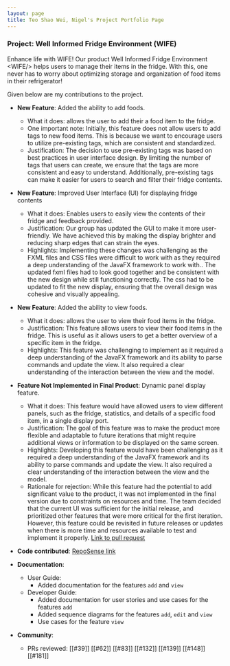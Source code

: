 ```yaml
---
layout: page
title: Teo Shao Wei, Nigel's Project Portfolio Page
---
```


### Project: Well Informed Fridge Environment (WIFE) 
Enhance life with WIFE! Our product Well Informed Fridge Environment &lt;WIFE/&gt; helps users to manage their 
items in the fridge. With this, one never has to worry about optimizing storage and organization of food items in their 
refrigerator!

Given below are my contributions to the project.

* **New Feature**: Added the ability to add foods.
    * What it does: allows the user to add their a food item to the fridge. 
    * One important note: Initially, this feature does not allow users to add tags to new food items. This is because we want to encourage users to utilize pre-existing tags, which are consistent and standardized.
    * Justification: The decision to use pre-existing tags was based on best practices in user interface design. By limiting the number of tags that users can create, we ensure that the tags are more consistent and easy to understand. Additionally, pre-existing tags can make it easier for users to search and filter their fridge contents.

* **New Feature**: Improved User Interface (UI) for displaying fridge contents
    * What it does:  Enables users to easily view the contents of their fridge and feedback provided.
    * Justification: Our group has updated the GUI to make it more user-friendly. We have achieved this by making the display brighter and reducing sharp edges that can strain the eyes.
    * Highlights: Implementing these changes was challenging as the FXML files and CSS files were difficult to work with as they required a deep understanding of the JavaFX framework to work with.. The updated fxml files had to look good together and be consistent with the new design while still functioning correctly. The css had to be updated to fit the new display, ensuring that the overall design was cohesive and visually appealing. 

* **New Feature**: Added the ability to view foods.
    * What it does: allows the user to view their food items in the fridge.
    * Justification: This feature allows users to view their food items in the fridge. This is useful as it allows users to get a better overview of a specific item in the fridge.
    * Highlights: This feature was challenging to implement as it required a deep understanding of the JavaFX framework and its ability to parse commands and update the view. It also required a clear understanding of the interaction between the view and the model.

* **Feature Not Implemented in Final Product**: Dynamic panel display feature.
    * What it does: This feature would have allowed users to view different panels, such as the fridge, statistics, and details of a specific food item, in a single display port.
    * Justification: The goal of this feature was to make the product more flexible and adaptable to future iterations that might require additional views or information to be displayed on the same screen.
    * Highlights: Developing this feature would have been challenging as it required a deep understanding of the JavaFX framework and its ability to parse commands and update the view. It also required a clear understanding of the interaction between the view and the model.
    * Rationale for rejection: While this feature had the potential to add significant value to the product, it was not implemented in the final version due to constraints on resources and time. The team decided that the current UI was sufficient for the initial release, and prioritized other features that were more critical for the first iteration. However, this feature could be revisited in future releases or updates when there is more time and resources available to test and implement it properly. [Link to pull request](https://github.com/AY2223S2-CS2103T-T11-1/tp/pull/190)
    

* **Code contributed**: [RepoSense link](https://nus-cs2103-ay2223s2.github.io/tp-dashboard/?search=nigelteosw&breakdown=true&sort=groupTitle&sortWithin=title&since=2023-02-17&timeframe=commit&mergegroup=&groupSelect=groupByRepos&checkedFileTypes=docs~functional-code~test-code~other&tabOpen=true&tabType=authorship&tabAuthor=nigelteosw&tabRepo=AY2223S2-CS2103T-T11-1%2Ftp%5Bmaster%5D&authorshipIsMergeGroup=false&authorshipFileTypes=docs~functional-code~test-code~other&authorshipIsBinaryFileTypeChecked=false&authorshipIsIgnoredFilesChecked=false)


* **Documentation**:
    * User Guide:
        * Added documentation for the features `add` and `view` 
    * Developer Guide:
        * Added documentation for user stories and use cases for the features `add`
        * Added sequence diagrams for the features `add`, `edit` and `view`
        * Use cases for the feature `view`

* **Community**:
    * PRs reviewed: [[#39]] [[#62]] [[#83]] [[#132]] [[#139]] [[#148]] [[#181]]


